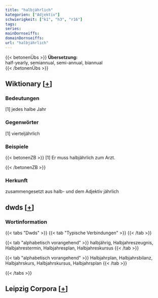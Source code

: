 ```yaml
---
title: "halbjährlich"
kategorien: ["Adjektiv"]
schwierigkeit: ["k1", "h3", "r16"]
tags:
series:
mainDornseiffs:
domainDornseiffs:
url: "halbjährlich"
---
```


{{< betonenÜbs >}}
**Übersetzung:**  
half-yearly, semiannual, semi-annual, biannual  
{{< /betonenÜbs >}}

## Wiktionary [[+](https://de.wiktionary.org/wiki/halbjährlich)]

### Bedeutungen
[1] jedes halbe Jahr  

### Gegenwörter
[1] vierteljährlich  

### Beispiele
{{< betonenZB >}}
[1] Er muss halbjährlich zum Arzt.  

{{< /betonenZB >}}
### Herkunft
zusammengesetzt aus halb- und dem Adjektiv jährlich  



## dwds [[+](https://www.dwds.de/wb/halbjährlich)]

### Wortinformation
{{< tabs "Dwds" >}}
{{< tab "Typische Verbindungen" >}}
{{< /tab >}}

{{< tab "alphabetisch vorangehend" >}}
halbjährig, Halbjahreszeugnis, Halbjahrestermin, Halbjahresplan, Halbjahreskursus
{{< /tab >}}

{{< tab "alphabetisch vorangehend" >}}
Halbjahrplan, Halbjahrsbilanz, Halbjahrskurs, Halbjahrskursus, Halbjahrsplan
{{< /tab >}}

{{< /tabs >}}

## Leipzig Corpora [[+](https://corpora.uni-leipzig.de/en/res?word=halbjährlich&corpusId=deu_newscrawl-public_2018)]

